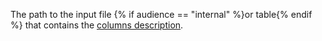 
The path to the input file {% if audience == "internal" %}or table{% endif %} that contains the [columns description](../../../concepts/input-data_column-descfile.md).
